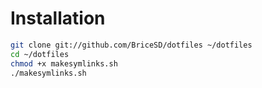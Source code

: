 Installation
===

```bash
git clone git://github.com/BriceSD/dotfiles ~/dotfiles
cd ~/dotfiles
chmod +x makesymlinks.sh
./makesymlinks.sh
```
